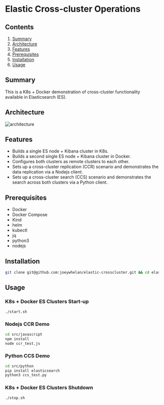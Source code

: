 # Elastic Cross-cluster Operations
## Contents
1.  [Summary](#summary)
2.  [Architecture](#architecture)
3.  [Features](#features)
4.  [Prerequisites](#prerequisites)
5.  [Installation](#installation)
6.  [Usage](#usage)

## Summary <a name="summary"></a>
This is a K8s + Docker demonstration of cross-cluster functionality available in Elasticsearch (ES).

## Architecture <a name="architecture"></a>
![architecture](https://docs.google.com/drawings/d/e/2PACX-1vTI0pMreEb2HVXxjg-uwheciHLMwyZchudpT_aLAI_blDq4snpM6oCU2AfncAWUgNVLKaWmkhTaiAFd/pub?w=1055&h=722)  

## Features <a name="features"></a>
- Builds a single ES node + Kibana cluster in K8s.
- Builds a second single ES node + Kibana cluster in Docker.
- Configures both clusters as remote clusters to each other.
- Sets up a cross-cluster replication (CCR) scenario and demonstrates the data replication via a Nodejs client.
- Sets up a cross-cluster search (CCS) scenario and demonstrates the search across both clusters via a Python client.


## Prerequisites <a name="prerequisites"></a>
- Docker
- Docker Compose
- Kind
- helm
- kubectl
- jq
- python3
- nodejs

## Installation <a name="installation"></a>
```bash
git clone git@github.com:joeywhelan/elastic-crosscluster.git && cd elastic-crosscluster
```

## Usage <a name="usage"></a>
### K8s + Docker ES Clusters Start-up
```bash
./start.sh
```
### Nodejs CCR Demo
```bash
cd src/javascript
npm install
node ccr_test.js
```
### Python CCS Demo
```bash
cd src/python
pip install elasticsearch
python3 ccs_test.py
```
### K8s + Docker ES Clusters Shutdown
```bash
./stop.sh
```